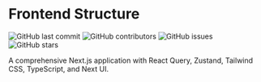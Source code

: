 # Frontend Structure

![GitHub last commit](https://img.shields.io/github/last-commit/MNBoy/frontend-structure?style=flat-square)
![GitHub contributors](https://img.shields.io/github/contributors/MNBoy/frontend-structure?style=flat-square)
![GitHub issues](https://img.shields.io/github/issues/MNBoy/frontend-structure?style=flat-square)
![GitHub stars](https://img.shields.io/github/stars/MNBoy/frontend-structure?style=social)

A comprehensive Next.js application with React Query, Zustand, Tailwind CSS, TypeScript, and Next UI.
